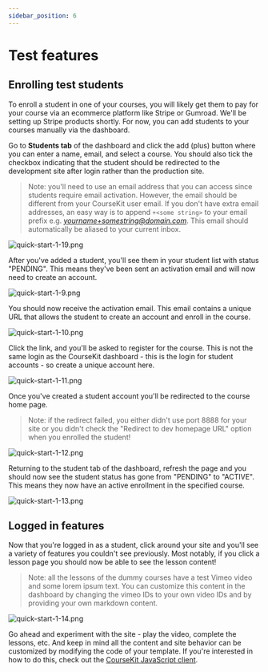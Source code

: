 ```yaml
---
sidebar_position: 6
---
```


# Test features

## Enrolling test students

To enroll a student in one of your courses, you will likely get them to pay for your course via an ecommerce platform like Stripe or Gumroad. We'll be setting up Stripe products shortly. For now, you can add students to your courses manually via the dashboard.

Go to **Students tab** of the dashboard and click the add (plus) button where you can enter a name, email, and select a course. You should also tick the checkbox indicating that the student should be redirected to the development site after login rather than the production site.

> Note: you'll need to use an email address that you can access since students require email activation. However, the email should be different from your CourseKit user email. If you don't have extra email addresses, an easy way is to append `+<some string>` to your email prefix e.g. *yourname+somestring@domain.com*. This email should automatically be aliased to your current inbox.

![quick-start-1-19.png](/img/quick-start-1-19.png)

After you've added a student, you'll see them in your student list with status "PENDING". This means they've been sent an activation email and will now need to create an account.

![quick-start-1-9.png](/img/quick-start-1-9.png)

You should now receive the activation email. This email contains a unique URL that allows the student to create an account and enroll in the course.

![quick-start-1-10.png](/img/quick-start-1-10.png)

Click the link, and you'll be asked to register for the course. This is not the same login as the CourseKit dashboard - this is the login for student accounts - so create a unique account here.

![quick-start-1-11.png](/img/quick-start-1-11.png)

Once you've created a student account you'll be redirected to the course home page.

> Note: if the redirect failed, you either didn't use port 8888 for your site or you didn't check the "Redirect to dev homepage URL" option when you enrolled the student!

![quick-start-1-12.png](/img/quick-start-1-12.png)

Returning to the student tab of the dashboard, refresh the page and you should now see the student status has gone from "PENDING" to "ACTIVE". This means they now have an active enrollment in the specified course.

![quick-start-1-13.png](/img/quick-start-1-13.png)

## Logged in features

Now that you're logged in as a student, click around your site and you'll see a variety of features you couldn't see previously. Most notably, if you click a lesson page you should now be able to see the lesson content!

> Note: all the lessons of the dummy courses have a test Vimeo video and some lorem ipsum text. You can customize this content in the dashboard by changing the vimeo IDs to your own video IDs and by providing your own markdown content.

![quick-start-1-14.png](/img/quick-start-1-14.png)

Go ahead and experiment with the site - play the video, complete the lessons, etc. And keep in mind all the content and site behavior can be customized by modifying the code of your template. If you're interested in how to do this, check out the [CourseKit JavaScript client](https://github.com/course-kit/client).

